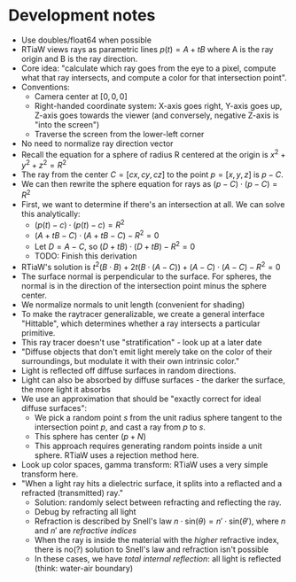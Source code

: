 # Development notes

* Use doubles/float64 when possible
* RTiaW views rays as parametric lines $p(t) = A + tB$ where A is the ray origin and B is the ray direction.
* Core idea: "calculate which ray goes from the eye to a pixel, compute what that ray intersects, and compute a color for that intersection point".
* Conventions:
  * Camera center at $[0, 0, 0]$
  * Right-handed coordinate system: X-axis goes right, Y-axis goes up, Z-axis goes towards the viewer (and conversely, negative Z-axis is "into the screen")
  * Traverse the screen from the lower-left corner
* No need to normalize ray direction vector
* Recall the equation for a sphere of radius R centered at the origin is $x^2 + y^2 + z^2 = R^2$
* The ray from the center $C=[cx,cy,cz]$ to the point $p=[x,y,z]$ is $p-C$.
* We can then rewrite the sphere equation for rays as $(p-C) \cdot (p-C) = R^2$
* First, we want to determine if there's an intersection at all. We can solve this analytically:
  * $(p(t) - c) \cdot (p(t) - c) = R^2$
  * $(A + tB - C) \cdot (A + tB - C) - R^2 = 0$
  * Let $D = A - C$, so $(D + tB) \cdot (D + tB) - R^2 = 0$
  * TODO: Finish this derivation
* RTiaW's solution is $t^2 (B \cdot B) + 2t (B \cdot (A-C)) + (A-C) \cdot (A-C) - R^2 = 0$
* The surface normal is perpendicular to the surface. For spheres, the normal is in the direction of the intersection point minus the sphere center.
* We normalize normals to unit length (convenient for shading)
* To make the raytracer generalizable, we create a general interface "Hittable", which determines whether a ray intersects a particular primitive.
* This ray tracer doesn't use "stratification" - look up at a later date
* "Diffuse objects that don't emit light merely take on the color of their surroundings, but modulate it with their own intrinsic color."
* Light is reflected off diffuse surfaces in random directions.
* Light can also be absorbed by diffuse surfaces - the darker the surface, the more light it absorbs
* We use an approximation that should be "exactly correct for ideal diffuse surfaces":
  * We pick a random point $s$ from the unit radius sphere tangent to the intersection point $p$, and cast a ray from $p$ to $s$.
  * This sphere has center $(p+N)$
  * This approach requires generating random points inside a unit sphere. RTiaW uses a rejection method here.
* Look up color spaces, gamma transform: RTiaW uses a very simple transform here.
* "When a light ray hits a dielectric surface, it splits into a reflacted and a refracted (transmitted) ray."
  * Solution: randomly select between refracting and reflecting the ray.
  * Debug by refracting all light
  * Refraction is described by Snell's law $n \cdot \text{sin} (\theta) = n' \cdot \text{sin} (\theta')$, where $n$ and $n'$ are *refractive indices*
  * When the ray is inside the material with the *higher* refractive index, there is no(?) solution to Snell's law and refraction isn't possible
  * In these cases, we have *total internal reflection*: all light is reflected (think: water-air boundary)
